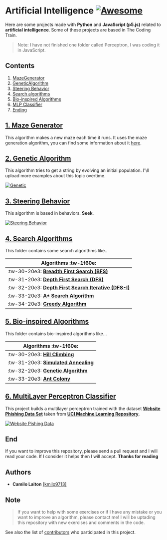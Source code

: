<script src="https://twemoji.maxcdn.com/v/latest/twemoji.min.js" crossorigin="anonymous"></script>

# Artificial Intelligence [![Awesome](https://cdn.rawgit.com/sindresorhus/awesome/d7305f38d29fed78fa85652e3a63e154dd8e8829/media/badge.svg)](https://github.com/sindresorhus/awesome)

Here are some projects made with **Python** and **JavaScript (p5.js)** related to **artificial intelligence**. Some of these projects are based in The Coding Train.

>Note: I have not finished one folder called Perceptron, I was coding it in JavaScript.


## Contents
1. [MazeGenerator](#MazeGenerator)
2. [GeneticAlgorithm](#GeneticAlgorithm)
3. [Steering Behavior](#SteeringBehavior)
4. [Search algorithms](#Search-Algorithms)
5. [Bio-inspired Algorithms](#Bio-inspired-Algorithms)
6. [MLP Classifier](#MLP-Classifier)
7. [Ending](#End)

## [1. Maze Generator](https://github.com/kmilo9713/Web-IA/tree/master/Maze%20Generator)
  This algorithm makes a new maze each time it runs. It uses the maze generation algorithm, you can find some information about it [here](https://en.wikipedia.org/wiki/Maze_generation_algorithm).
  
## [2. Genetic Algorithm](https://github.com/kmilo9713/Web-IA/tree/master/Genetic%20Algorithm)
  This algorithm tries to get a string by evolving an initial population. I'\ll upload more examples about this topic overtime.
  
  [![Genetic](https://images.pexels.com/photos/753271/pexels-photo-753271.jpeg?auto=compress&cs=tinysrgb&dpr=2&h=650&w=940 "Genetic")](http://images.pexels.com/photos/753271/pexels-photo-753271.jpeg?auto=compress&cs=tinysrgb&dpr=2&h=650&w=940 "Genetic")
  
## [3. Steering Behavior](https://github.com/kmilo9713/Web-IA/tree/master/SteeringBehavior)
  This algorithm is based in behaviors. **Seek**.
  
  [![Steering Behavior](https://www.red3d.com/cwr/steer/gdc99/figure3.gif "Steering Behavior")](http://www.red3d.com/cwr/steer/gdc99/figure3.gif "Steering Behavior")

## [4. Search Algorithms](https://github.com/kmilo9713/Web-IA/tree/master/Search-Algorithms)
  This folder contains some search algorithms like..
  
  | **Algorithms** :tw-1f60e: |
| ------------ |
| :tw-30-20e3: **[Breadth First Search (BFS)](https://en.wikipedia.org/wiki/Breadth-first_search)**  |
| :tw-31-20e3: **[Depth First Search (DFS)](https://en.wikipedia.org/wiki/Depth-first_search)**  |
| :tw-32-20e3: **[Depth First Search Iterative (DFS-I)]()** |
| :tw-33-20e3: **[A\* Search Algorithm](https://en.wikipedia.org/wiki/A*_search_algorithm)** |
| :tw-34-20e3: **[Greedy Algorithm](https://en.wikipedia.org/wiki/Greedy_algorithm)** |

## [5. Bio-inspired Algorithms](https://github.com/kmilo9713/Web-IA/tree/master/Bio-inspired-Algorithms)
This folder contains bio-inspired algorithms like...

  | **Algorithms** :tw-1f60e: |
| ------------ |
| :tw-30-20e3: **[Hill Climbing](https://github.com/kmilo9713/Web-IA/tree/master/Bio-inspired-Algorithms/hill_climbing)**  |
| :tw-31-20e3: **[Simulated Annealing](https://github.com/kmilo9713/Web-IA/tree/master/Bio-inspired-Algorithms/simulated_annealing)**  |
| :tw-32-20e3: **[Genetic Algorithm](https://github.com/kmilo9713/Web-IA/tree/master/Bio-inspired-Algorithms/genetic_algorithm)** |
| :tw-33-20e3: **[Ant Colony](https://github.com/kmilo9713/Web-IA/tree/master/Bio-inspired-Algorithms/ant_colony)** |

## [6. MultiLayer Perceptron Classifier](https://github.com/kmilo9713/Web-IA/tree/master/MLP-Classifier)
  This project builds a multilayer perceptron trained with the dataset **[Website Phishing Data Set](https://archive.ics.uci.edu/ml/datasets/Website+Phishing)** taken from [**UCI Machine Learning Repository**](https://archive.ics.uci.edu/ml/index.php).
  
  [![Website Pishing Data](https://www.oreilly.com/library/view/mastering-machine-learning/9781788997409/assets/e3eb79d8-3bdd-4dd5-ac6f-dfc29d8411ef.png "Website Pishing Data")](http://www.oreilly.com/library/view/mastering-machine-learning/9781788997409/assets/e3eb79d8-3bdd-4dd5-ac6f-dfc29d8411ef.png "Website Pishing Data")
  
## End
  If you want to improve this repository, please send a pull request and I will read your code. If I consider it helps then I will accept.
  **Thanks for reading**

## Authors
- **Camilo Laiton** [[kmilo9713]](https://github.com/kmilo9713)

## Note
> If you want to help with some exercises or if I have any mistake or you want to improve an algorithm, please contact me!
> I will be uptading this repository with new exercises and comments in the code.

See also the list of [contributors](https://github.com/kmilo9713/Web-IA/graphs/contributors) who participated in this project.
